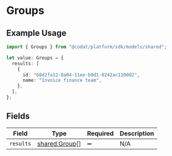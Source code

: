 # Groups

## Example Usage

```typescript
import { Groups } from "@codat/platform/sdk/models/shared";

let value: Groups = {
  results: [
    {
      id: "60d2fa12-8a04-11ee-b9d1-0242ac120002",
      name: "Invoice finance team",
    },
  ],
};
```

## Fields

| Field                                                 | Type                                                  | Required                                              | Description                                           |
| ----------------------------------------------------- | ----------------------------------------------------- | ----------------------------------------------------- | ----------------------------------------------------- |
| `results`                                             | [shared.Group](../../../sdk/models/shared/group.md)[] | :heavy_minus_sign:                                    | N/A                                                   |
